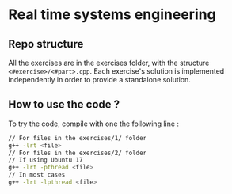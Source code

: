# Real time systems engineering
## Repo structure
All the exercises are in the exercises folder, with the structure ```<#exercise>/<#part>.cpp```. Each exercise's solution is implemented independently in order to provide a standalone solution.
## How to use the code ?
To try the code, compile with one the following line :
```sh
// For files in the exercises/1/ folder
g++ -lrt <file>
// For files in the exercises/2/ folder
// If using Ubuntu 17
g++ -lrt -pthread <file>
// In most cases
g++ -lrt -lpthread <file>
```
